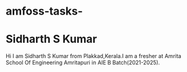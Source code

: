 # amfoss-tasks-
# Sidharth S Kumar

Hi I am Sidharth S Kumar from Plakkad,Kerala.I am a fresher at Amrita School Of Engineering Amritapuri in AIE B Batch(2021-2025).
